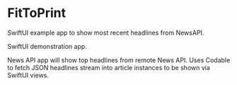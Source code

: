 # FitToPrint
SwiftUI example app to show most recent headlines from NewsAPI.

SwiftUI demonstration app.

News API app will show top headlines from remote News API.  Uses Codable to fetch JSON headlines stream into article instances to be shown via SwiftUI views.
